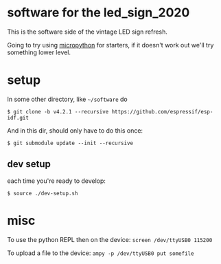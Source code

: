 
# software for the led_sign_2020

This is the software side of the vintage LED sign refresh.

Going to try using [micropython](https://micropython.org/) for starters, if
it doesn't work out we'll try something lower level.

# setup

In some other directory, like `~/software` do

```
$ git clone -b v4.2.1 --recursive https://github.com/espressif/esp-idf.git
```

And in this dir, should only have to do this once:
```
$ git submodule update --init --recursive
```

## dev setup

each time you're ready to develop:

`$ source ./dev-setup.sh`

# misc

To use the python REPL then on the device:
`screen /dev/ttyUSB0 115200`

To upload a file to the device:
`ampy -p /dev/ttyUSB0 put somefile`
